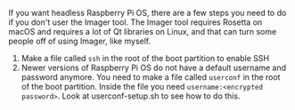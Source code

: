 If you want headless Raspberry Pi OS, there are a few steps you need to do if you don't user the Imager tool. The Imager tool requires Rosetta on macOS and requires a lot of Qt libraries on Linux, and that can turn some people off of using Imager, like myself.

1. Make a file called `ssh` in the root of the boot partition to enable SSH
2. Newer versions of Raspberry Pi OS do not have a default username and password anymore. You need to make a file called `userconf` in the root of the boot partition. Inside the file you need `username:<encrypted password>`. Look at userconf-setup.sh to see how to do this.